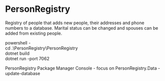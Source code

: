 # PersonRegistry

Registry of people that adds new people, their addresses and phone numbers to a database. Marital status can be changed and spouses can be added from existing people.

powershell -  
cd .\PersonRegistry\PersonRegistry\
dotnet build  
dotnet run -port 7062
             
PersonRegistry Package Manager Console  - focus on PersonRegistry.Data - update-database
